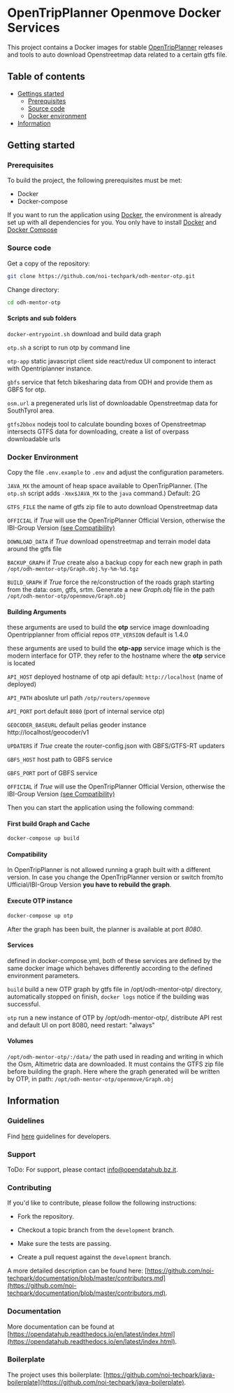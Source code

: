 
# OpenTripPlanner Openmove Docker Services

This project contains a Docker images for stable [OpenTripPlanner](http://opentripplanner.org) releases and tools to auto download Openstreetmap data related to a certain gtfs file.

## Table of contents

- [Gettings started](#getting-started)
  - [Prerequisites](#prerequisites)
  - [Source code](#source-code)
  - [Docker environment](#docker)
- [Information](#information)

## Getting started

### Prerequisites

To build the project, the following prerequisites must be met:

- Docker
- Docker-compose

If you want to run the application using [Docker](https://www.docker.com/), the environment is already set up with all dependencies for you. You only have to install [Docker](https://www.docker.com/) and [Docker Compose](https://docs.docker.com/compose/)

### Source code

Get a copy of the repository:

```bash
git clone https://github.com/noi-techpark/odh-mentor-otp.git
```

Change directory:

```bash
cd odh-mentor-otp
```

#### Scripts and sub folders

```docker-entrypoint.sh``` download and build data graph

```otp.sh``` a script to run otp by command line

```otp-app``` static javascript client side react/redux UI component to interact with Opentriplanner instance.

```gbfs``` service that fetch bikesharing data from ODH and provide them as GBFS for otp.

```osm.url``` a pregenerated urls list of downloadable Openstreetmap data for SouthTyrol area.

```gtfs2bbox``` nodejs tool to calculate bounding boxes of Openstreetmap intersects GTFS data for downloading, create a list of overpass downloadable urls

### Docker Environment

Copy the file `.env.example` to `.env` and adjust the configuration parameters.

```JAVA_MX``` the amount of heap space available to OpenTripPlanner. (The `otp.sh` script adds `-Xmx$JAVA_MX` to the `java` command.) Default: 2G

```GTFS_FILE``` the name of gtfs zip file to auto download Openstreetmap data

```OFFICIAL``` if *True* will use the OpenTripPlanner Official Version, otherwise the IBI-Group Version [(see Compatibility)](#compatibility)

```DOWNLOAD_DATA``` if *True* download openstreetmap and terrain model data around the gtfs file

```BACKUP_GRAPH``` if *True* create also a backup copy for each new graph in path ```/opt/odh-mentor-otp/Graph.obj.%y-%m-%d.tgz```

```BUILD_GRAPH``` if *True* force the re/construction of the roads graph starting from the data: osm, gtfs, srtm.
	Generate a new *Graph.obj* file in the path ```/opt/odh-mentor-otp/openmove/Graph.obj```

#### Building Arguments

these arguments are used to build the **otp** service image downloading Opentripplanner from official repos
```OTP_VERSION``` default is 1.4.0

these arguments are used to build the **otp-app** service image which is the modern interface for OTP.
they refer to the hostname where the **otp** service is located

```API_HOST``` deployed hostname of otp api default: ```http://localhost``` (name of deployed)

```API_PATH``` aboslute url path ```/otp/routers/openmove```

```API_PORT``` port default ```8080``` (port of internal service otp)

```GEOCODER_BASEURL``` default pelias geoder instance http://localhost/geocoder/v1

```UPDATERS``` if *True* create the router-config.json with GBFS/GTFS-RT updaters

```GBFS_HOST``` host path to GBFS service

```GBFS_PORT``` port of GBFS service

```OFFICIAL``` if *True* will use the OpenTripPlanner Official Version, otherwise the IBI-Group Version [(see Compatibility)](#compatibility)


Then you can start the application using the following command:

#### First build Graph and Cache

```bash
docker-compose up build
```

#### Compatibility

In OpenTripPlanner is not allowed running a graph built with a different version.
In case you change the OpenTripPlanner version or switch from/to Ufficial/IBI-Group Version **you have to rebuild the graph**.  

#### Execute OTP instance

```bash
docker-compose up otp
```
After the graph has been built, the planner is available at port *8080*.


#### Services

defined in docker-compose.yml, both of these services are defined by the same docker image which behaves differently according to the defined environment parameters.

```build``` build a new OTP graph by gtfs file in /opt/odh-mentor-otp/ directory, automatically stopped on finish, ```docker logs``` notice if the building was successful.

```otp``` run a new instance of OTP by /opt/odh-mentor-otp/, distribute API rest and default UI on port 8080, need restart: "always"

#### Volumes

```/opt/odh-mentor-otp/:/data/``` the path used in reading and writing in which the Osm, Altimetric data are downloaded. It must contains the GTFS zip file before building the graph. Here where the graph generated will be written by OTP, in path:
```/opt/odh-mentor-otp/openmove/Graph.obj```

## Information

### Guidelines

Find [here](https://opendatahub.readthedocs.io/en/latest/guidelines.html) guidelines for developers.

### Support

ToDo: For support, please contact [info@opendatahub.bz.it](mailto:info@opendatahub.bz.it).

### Contributing

If you'd like to contribute, please follow the following instructions:

- Fork the repository.

- Checkout a topic branch from the `development` branch.

- Make sure the tests are passing.

- Create a pull request against the `development` branch.

A more detailed description can be found here: [https://github.com/noi-techpark/documentation/blob/master/contributors.md](https://github.com/noi-techpark/documentation/blob/master/contributors.md).

### Documentation

More documentation can be found at [https://opendatahub.readthedocs.io/en/latest/index.html](https://opendatahub.readthedocs.io/en/latest/index.html).

### Boilerplate

The project uses this boilerplate: [https://github.com/noi-techpark/java-boilerplate](https://github.com/noi-techpark/java-boilerplate).
